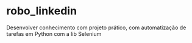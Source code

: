 # robo_linkedin
Desenvolver conhecimento com projeto prático, com automatização de tarefas em Python com a lib Selenium

